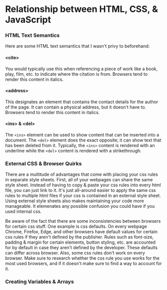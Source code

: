 # Relationship between HTML, CSS, & JavaScript

### HTML Text Semantics

Here are some HTML text semantics that I wasn't privy to beforehand:

#### &lt;cite&gt;

You would typically use this when referencing a piece of work like a book, play, film, etc. to indicate where the citation is from. Browsers tend to render this content in italics.

#### &lt;address&gt;

This designates an element that contains the contact details for the author of the page. It can contain a physical address, but it doesn't have to. Browsers tend to render this content in italics.

#### &lt;ins&gt; & &lt;del&gt;

The `<ins>` element can be used to show content that can be inserted into a document. The `<del>` element does the exact opposite; it can show text that has been deleted from it. Typically, the `<ins>` content is rendered with an underline while the `<del>` content is rendered with a strikethrough.

### External CSS & Browser Quirks

There are a multitude of advantages that come with placing your css rules in separate style sheets. First, all of your webpages can share the same style sheet. Instead of having to copy & paste your css rules into every html file, you can just link to it. It's just all-around easier to apply the same css rules to multiple html files if your css is contained in an external style sheet. Using external style sheets also makes maintaining your code more manageable. It elemenates any possible confusion you could have if you used internal css.

Be aware of the fact that there are some inconsistencies between browsers for certain css stuff. One example is css defaults. On every webpage Chrome, Firefox, Edge, and other browsers have default values for certain css rules if they aren't defined by the publisher. Rules such as font-size, padding & margin for certain elements, button styling, etc. are accounted for by default in case they aren't defined by the developer. These defaults can differ across browser. Also, some css rules don't work on every browser. Make sure to research whether the css rule you use works for the most used browsers, and if it doesn't make sure to find a way to account for it.

### Creating Variables & Arrays


